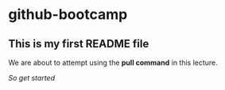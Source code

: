 # github-bootcamp

## This is my first README file
We are about to attempt using the **pull command** in this lecture.

*So get started*

